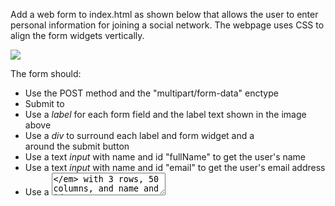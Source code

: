 ﻿Add a web form to index.html as shown below that allows the user to enter personal information for joining a social network. The webpage uses CSS to align the form widgets vertically. 

![](Aspose.Words.830d3f98-3637-42a1-bb30-3824c1363081.001.png)

The form should: 

- Use the POST method and the "multipart/form-data" enctype 
- Submit to  
- Use a *label* for each form field and the label text shown in the image above 
- Use a *div* to surround each label and form widget and a <div> around the submit button 
- Use a text *input* with name and id "fullName" to get the user's name 
- Use a text *input* with name and id "email" to get the user's email address 
- Use a *<textarea>* with 3 rows, 50 columns, and name and id "about" to get a short description about the user 
- Use a text *input* with type "file" and name and id "picture" to get the user's image 
- Use a submit *input* button 
- Use the required attribute for name and email fields 
